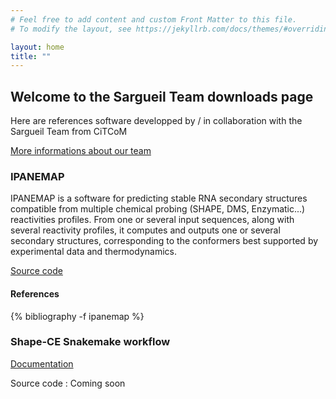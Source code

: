 ```yaml
---
# Feel free to add content and custom Front Matter to this file.
# To modify the layout, see https://jekyllrb.com/docs/themes/#overriding-theme-defaults

layout: home
title: "" 
---
```


## Welcome to the Sargueil Team downloads page

Here are references software developped by / in collaboration with the Sargueil Team from CiTCoM

[More informations about our team](https://www.citcom.cnrs.fr/theme-de-lequipe-mecanismes-moleculaires-de-la-traduction-de-larn-viral/)


### IPANEMAP
 
IPANEMAP is a software for predicting stable RNA secondary structures compatible from multiple chemical probing (SHAPE, DMS, Enzymatic...) reactivities profiles. From one or several input sequences, along with several reactivity profiles, it computes and outputs one or several secondary structures, corresponding to the conformers best supported by experimental data and thermodynamics.

[Source code](https://github.com/Sargueil-CiTCoM/IPANEMAP)

#### References
{% bibliography -f ipanemap %}


### Shape-CE Snakemake workflow

[Documentation](https://sargueil-citcom.github.io/shape-ce-docs/) 

Source code : Coming soon

